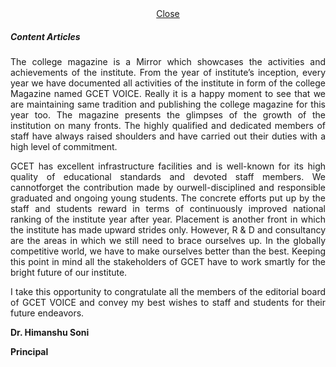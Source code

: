 <html  lang="en">
   <head>
      <title>Div Tag Example</title>
   </head>
   <meta name="viewport" content="width=device-width, initial-scale=1">
   <style type="text/css">
      p {
      text-align: justify;
      }
   </style>
   <body>
      <div id = "menu" align = "middle" >
         <a href = "sms:9974021397">Close</a> 
         <!--a href = "/about/contact_us.htm">CONTACT</a> | 
            <a href = "/about/index.htm">ABOUT</a-->
      </div>     
         <h5>Content Articles</h5>
         <p>The college magazine is a Mirror which showcases the activities and achievements of the institute. From the year of institute’s inception, every year we have documented all activities of the institute in form of the college Magazine named GCET VOICE. Really it is a happy moment to see that we are maintaining same tradition and publishing the college magazine for this year too. The magazine presents the glimpses of the growth of the institution on many fronts. The highly qualified and dedicated members of staff have always raised shoulders and have carried out their duties with a high level of commitment.</p>
         <p>GCET has excellent infrastructure facilities and is well-known for its high quality of educational standards and devoted staff members. We cannotforget the contribution made by ourwell-disciplined and responsible graduated and ongoing young students. The concrete efforts put up by the staff and students reward in terms of continuously improved national ranking of the institute year after year. Placement is another front in which the institute has made upward strides only. However, R & D and consultancy are the areas in which we still need to brace ourselves up. In the globally competitive world, we have to make ourselves better than the best. Keeping this point in mind all the stakeholders of GCET have to work smartly for the bright future of our institute.</p>
         <p>I take this opportunity to congratulate all the members of the editorial board of GCET VOICE and convey my best wishes to staff and students for their future endeavors.</p>
         <p><strong>Dr. Himanshu Soni</strong></p>
         <p><strong>Principal</strong></p>
        
   </body>
</html>
